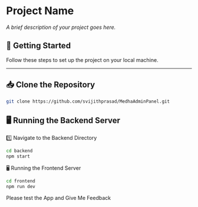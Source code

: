 # **Project Name**  
*A brief description of your project goes here.*

## 🚀 Getting Started

Follow these steps to set up the project on your local machine.

---

## 📥 Clone the Repository

```sh
git clone https://github.com/svijithprasad/MedhaAdminPanel.git
```
🖥️ Running the Backend Server 
---
1️⃣ Navigate to the Backend Directory

```sh 
cd backend
npm start
```
🖥️ Running the Frontend Server 

```sh 
cd frontend
npm run dev
```

Please test the App and Give Me Feedback


